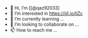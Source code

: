 - 👋 Hi, I’m [[@qaz92033]
- 👀 I’m interested in https://iiil.io/liZc
- 🌱 I’m currently learning ...
- 💞️ I’m looking to collaborate on ...
- 📫 How to reach me ...

<!---
qaz92033/qaz92033 is a ✨ special ✨ repository because its `README.md` (this file) appears on your GitHub profile.
You can click the Preview link to take a look at your changes.
--->
